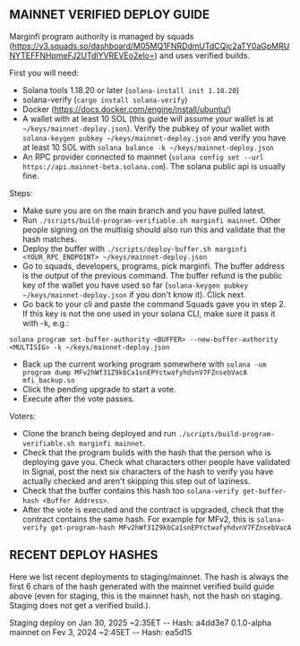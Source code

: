## MAINNET VERIFIED DEPLOY GUIDE

Marginfi program authority is managed by squads (https://v3.squads.so/dashboard/M05MQ1FNRDdmUTdCQjc2aTY0aGpMRUNYTEFFNHpmeFJ2UTdlYVREVEo2elo=) and uses verified builds.


First you will need:
* Solana tools 1.18.20 or later (`solana-install init 1.18.20`)
* solana-verify (`cargo install solana-verify`)
* Docker (https://docs.docker.com/engine/install/ubuntu/)
* A wallet with at least 10 SOL (this guide will assume your wallet is at `~/keys/mainnet-deploy.json`). Verify the pubkey of your wallet with `solana-keygen pubkey ~/keys/mainnet-deploy.json` and verify you have at least 10 SOL with `solana balance -k ~/keys/mainnet-deploy.json`
* An RPC provider connected to mainnet (`solana config set --url https://api.mainnet-beta.solana.com`). The solana public api is usually fine.


Steps:
* Make sure you are on the main branch and you have pulled latest.
* Run `./scripts/build-program-verifiable.sh marginfi mainnet`. Other people signing on the multisig should also run this and validate that the hash matches. 
* Deploy the buffer with `./scripts/deploy-buffer.sh marginfi <YOUR_RPC_ENDPOINT> ~/keys/mainnet-deploy.json`
* Go to squads, developers, programs, pick marginfi. The buffer address is the output of the previous command. The buffer refund is the public key of the wallet you have used so far (`solana-keygen pubkey ~/keys/mainnet-deploy.json` if you don't know it). Click next.
* Go back to your cli and paste the command Squads gave you in step 2. If this key is not the one used in your solana CLI, make sure it pass it with -k, e.g.:
```
solana program set-buffer-authority <BUFFER> --new-buffer-authority <MULTISIG> -k ~/keys/mainnet-deploy.json
```
* Back up the current working program somewhere with `solana -um program dump MFv2hWf31Z9kbCa1snEPYctwafyhdvnV7FZnsebVacA mfi_backup.so`
* Click the pending upgrade to start a vote.
* Execute after the vote passes.

Voters:
* Clone the branch being deployed and run `./scripts/build-program-verifiable.sh marginfi mainnet`.
* Check that the program builds with the hash that the person who is deploying gave you. Check what characters other people have validated in Signal, post the next six characters of the hash to verify you have actually checked and aren't skipping this step out of laziness.
* Check that the buffer contains this hash too `solana-verify get-buffer-hash <Buffer Address>`.
* After the vote is executed and the contract is upgraded, check that the contract contains the same hash. For example for MFv2, this is `solana-verify get-program-hash MFv2hWf31Z9kbCa1snEPYctwafyhdvnV7FZnsebVacA`

## RECENT DEPLOY HASHES

Here we list recent deployments to staging/mainnet. The hash is always the first 6 chars of the hash generated with the mainnet verified build guide above (even for staging, this is the mainnet hash, not the hash on staging. Staging does not get a verified build.).

Staging deploy on Jan 30, 2025 ~2:35ET -- Hash: a4dd3e7
0.1.0-alpha mainnet on Fev 3, 2024 ~2:45ET -- Hash: ea5d15
